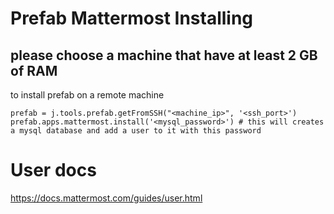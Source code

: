 
# Prefab Mattermost Installing
## please choose a machine that have at least 2 GB of RAM
to install prefab on a remote machine 
```
prefab = j.tools.prefab.getFromSSH("<machine_ip>", '<ssh_port>')
prefab.apps.mattermost.install('<mysql_password>') # this will creates a mysql database and add a user to it with this password 
```

# User docs 
https://docs.mattermost.com/guides/user.html


